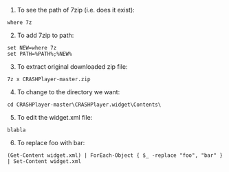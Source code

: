 1) To see the path of 7zip (i.e. does it exist):  
```
where 7z
```  

2) To add 7zip to path:
```  
set NEW=where 7z  
set PATH=%PATH%;%NEW%  
```  
  
3) To extract original downloaded zip file:
```
7z x CRASHPlayer-master.zip
```
  
4) To change to the directory we want:  
```
cd CRASHPlayer-master\CRASHPlayer.widget\Contents\
```

5) To edit the widget.xml file:
```
blabla
```

6) To replace foo with bar:
```
(Get-Content widget.xml) | ForEach-Object { $_ -replace "foo", "bar" } | Set-Content widget.xml
```
